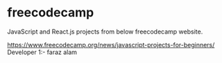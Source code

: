 # freecodecamp

JavaScript and React.js projects from below freecodecamp website.

https://www.freecodecamp.org/news/javascript-projects-for-beginners/
Developer 1:- faraz alam
